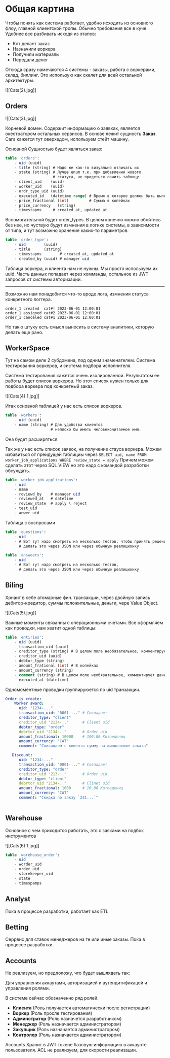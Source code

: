 
# Общая картина

Чтобы понять как система работает, удобно исходить из основного флоу, главной клиентской тропы. Обычно требования все в куче. Удобнее все разбивать исходя из этапов:

- Кот делает заказ
- Назначили воркера
- Получили материалы
- Передали денег

Отсюда сразу намечаются 4 системы - заказы, работа с воркерами,  склад, биллинг. Это использую как скелет для всей остальной архитектуры.


![[Cats(2).jpg]]


## Orders

![[Cats(3).jpg]]

Корневой домен. Содержит информацию о заявках, является окестратором остальных сервисов. В основе лежит сущность **Заказ**. Сага кажется тут оверхедом, используем стейт машину.

Основной Сущностью будет являться заказ:

```sql
table 'orders':
	- uid (uuid)
	- title (string) # Надо же как-то визуально отличать их
	- state (string) # Лучше enum т.к. при добавлении нового 
					 # статуса, не придеться лочить таблицу
	- client_uid    (uuid)
	- worker_uid    (uuid)
	- ordr_type_uid (uuid)
	- executed_id   (datetime range) # Время в которое должен быть выполнен заказ
	- price_fractional (int)         # Сумма в копейках
	- price_currency   (string)
	- timestapms     # created_at, updated_at
```

Вспомогательной будет order_types. В целом конечно можно обойтись без нее, но чуствую будут измнения в логике системы, в зависимости от типа, и тут возможно хранение каких-то параметров.

```sql
table 'order_type':
	- uid        (uuid)
	- title      (string)
	- timestapms        # created_at, updated_at
	- created_by (uuid) # manager uid
```

Таблица воркера, и клиента нам не нужны. Мы просто используем их uuid. Часть данных попадает через комманды, остальное из JWT запросов от системы авторизации.

---
Возможно нам понадобится что-то вроде лога, измнения статуса конкретного логгера.

```
order_1 created  cat#! 2023-06-01 12:00:01
order_1 assigned cat#2 2023-06-01 12:00:01
order_1 canceled cat#1 2023-06-01 12:00:01
```

Но такю штуку есть смысл выносить в систему аналитики, которую делать еще рано.

## WorkerSpace

Тут на самом деле 2 субдомена, под одним знаменателем. Система тестирования воркеров, и система подбора исполнителя.

Система тестирования кажется очень изолированной. Результатом ее работы будет список воркеров. Но этот список нужен только для подбора воркера под конкретный заказ.


![[Cats(4) 1.jpg]]

Итак основной таблицей у нас есть список воркеров. 

```sql
table 'workers':
	- uid (uuid)
	- name (string) # Для удобства клиентов
	                # неплохо бы иметь человекочитаемое имя.
```

Она будет расширяться.

Так же у нас есть список заявок, на получение стауса воркера. Можем избавиться от преидущей таблициы через `SELECT uid, name FROM worker_job_applications WHERE review_state = apply` Причем можем сделать этот через SQL VIEW но это надо с командой разработки обсуждать.

```sql
table 'worker_job_applications':
	- uid
	- name
	- reviewd_by    # manager uid
	- reviewed_at   # datetime
	- review_state  # apply \ reject
	- test_uid
	- anwer_uid
```

Таблица с воспросами

```sql
table 'questions':
	- uid
	- # Вот тут надо смотреть на несколько тестов, чтобы принять решение
	  # делать это через JSON или через обычную реалиционку

table 'answeers':
	- uid
	- # Вот тут надо смотреть на несколько тестов, 
	  # делать это через JSON или через обычную реалиционку

```

## Biling 

Хрнаит в себе атомарные фин. транзакции, через двойную запись дебитор-кредитор, суммы положительные, деньги, чере Value Object.


![[Cats(5).jpg]]

Важные моменты связанны с операционными счетами. Все оформляем как проводки, нам хватит одной таблицы:

```sql
table 'entiries': 
	- uid (uuid)
	- transaction_uid (uuid)
	- creditor_type (string) # В целом поле необязательное, комментирует данные
	- creditor_uid (uuid)
	- debtor_type (string)
	- amount_frational (int) # В копейках
	- amount_currency (string)
	- comment (string) # В целом поле необязательное, комментирует данные
	- executed_at (datetime)
```

Одномоментные проводки группируюется по uid транзакции.

```yaml
Order is create:
	Worker award:
	  uid: "1234-..."
	  transaction_uid: "0001-..." # Совпадает
	  creditor_type: "client"
	  creditor_uid "2134-.."      # Client uid
	  debtor_type: "order"
	  debrtor_uid "2134-.."       # Order uid
	  amount_fractional: 10000    # 100.00 Котоедениц
	  amount_currency: 'CAT' 
	  comment: "Списываем с клиента сумму на выполнение заказа"

   Discount:
	  uid: "1234-..."
	  transaction_uid: "0001-..." # Совпадает
	  creditor_type: "order"
	  creditor_uid "213-.."       # Order uid
	  debtor_type: "client"
	  debrtor_uid "2134-.."       # Clinet uid
	  amount_fractional: 1000     # 10.00 Котоедениц
	  amount_currency: 'CAT' 
	  comment: "Скидка по закзу `231...`"
   
```

## Warehouse

Основное с чем приходится работать, это с заяками на подбок инструментов

![[Cats(6) 1.jpg]]

```sql
table 'warehouse_order':
	- uid
	- worder_uid
	- order_uid
	- storekeeper_uid
	- state 
	- timespamps
```


## Analyst

Пока в процессе разработки, работает как ETL

## Betting

Серрвис для ставок менеджеров на те или иные заказы. Пока в процессе разработки.

## Accounts 

Не реализуем, но предположу, что будет вышлядеть так:

Для управления аккаутами, авторизацией и аутендитификацей и управления ролями.

В системе сейчас обозначенно ряд ролей. 

- **Клиента** (Роль получается автоматически после регистрации)
- **Воркер** (Роль просле тестирования)
- **Админстратор** (Роль назначется разработчиком)
- **Менеджер** (Роль назначается администратором)
- **Закупщик** (Роль назначается администратором)
- **Контролер** (Роль назначается администратором)

Accounts Хранит в JWT токене базовую информацию в аккаунте пользователя. ACL не реализуем, для скорости реализации.








